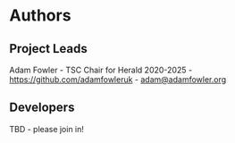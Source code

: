 # Authors

## Project Leads

Adam Fowler - TSC Chair for Herald 2020-2025 - https://github.com/adamfowleruk - adam@adamfowler.org

## Developers

TBD - please join in!